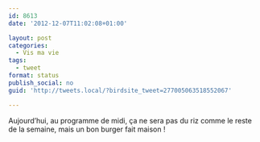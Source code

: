 ```yaml
---
id: 8613
date: '2012-12-07T11:02:08+01:00'

layout: post
categories:
  - Vis ma vie
tags:
  - tweet
format: status
publish_social: no
guid: 'http://tweets.local/?birdsite_tweet=277005063518552067'

---
```


Aujourd’hui, au programme de midi, ça ne sera pas du riz comme le reste de la semaine, mais un bon burger fait maison !